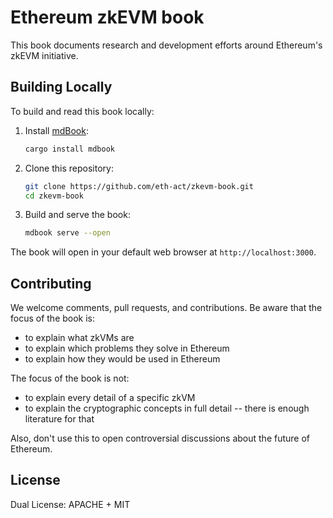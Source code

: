 # Ethereum zkEVM book

This book documents research and development efforts around Ethereum's zkEVM initiative.

## Building Locally

To build and read this book locally:

1. Install [mdBook](https://rust-lang.github.io/mdBook/):

    ```bash
    cargo install mdbook
    ```

2. Clone this repository:

    ```bash
    git clone https://github.com/eth-act/zkevm-book.git
    cd zkevm-book
    ```

3. Build and serve the book:

    ```bash
    mdbook serve --open
    ```

The book will open in your default web browser at `http://localhost:3000`.

## Contributing

We welcome comments, pull requests, and contributions.
Be aware that the focus of the book is:

- to explain what zkVMs are
- to explain which problems they solve in Ethereum
- to explain how they would be used in Ethereum

The focus of the book is not:

- to explain every detail of a specific zkVM
- to explain the cryptographic concepts in full detail -- there is enough literature for that

Also, don't use this to open controversial discussions about the future of Ethereum.

## License

Dual License: APACHE + MIT
